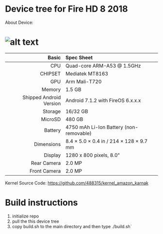 # Device tree for Fire HD 8 2018

About Device:

![alt text](https://s.libertaddigital.com/2018/09/06/1920/1080/fit/amazon-fire-hd8-2018.jpg)
=====================================
Basic   | Spec Sheet
-------:|:-------------------------
CPU     | Quad-core ARM-A53 @ 1.5GHz
CHIPSET | Mediatek MT8163
GPU     | Arm Mali-T720
Memory  | 1.5 GB
Shipped Android Version | Android 7.1.2 with FireOS 6.x.x.x
Storage | 16/32 GB
MicroSD | 480 GB
Battery | 4750  mAh Li-Ion Battery (non-removable)
Dimensions | 8.4 × 5.0 × 0.4 in / 214 × 128 × 9.7 mm
Display | 1280 x 800 pixels, 8.0"
Rear Camera  | 2.0 MP
Front Camera | 2.0 MP

Kernel Source Code: https://github.com/488315/kernel_amazon_karnak


# Build instructions
1. initialize repo
2. pull the this device tree
3. copy build.sh to the main directory and then type ./build.sh`
